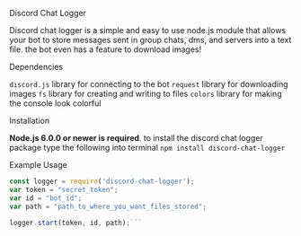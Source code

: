 Discord Chat Logger

Discord chat logger is a simple and easy to use node.js module that allows your bot to store messages sent in group chats, dms, and servers into a text file. the bot even has a feature to download images!


Dependencies

`discord.js` library for connecting to the bot
`request` library for downloading images
`fs` library for creating and writing to files
`colors` library for making the console look colorful


Installation

**Node.js 6.0.0 or newer is required**. to install the discord chat logger package type the following into terminal
`npm install discord-chat-logger`


Example Usage

```js
const logger = require('discord-chat-logger');
var token = "secret_token";
var id = "bot_id";
var path = "path_to_where_you_want_files_stored";
 
logger.start(token, id, path);```
